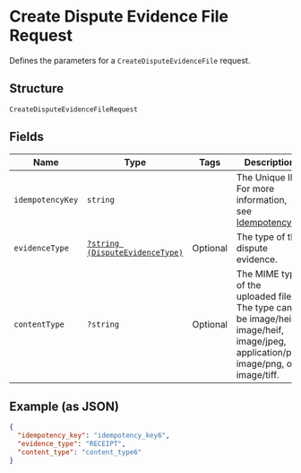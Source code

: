 
# Create Dispute Evidence File Request

Defines the parameters for a `CreateDisputeEvidenceFile` request.

## Structure

`CreateDisputeEvidenceFileRequest`

## Fields

| Name | Type | Tags | Description | Getter | Setter |
|  --- | --- | --- | --- | --- | --- |
| `idempotencyKey` | `string` |  | The Unique ID. For more information, see [Idempotency](https://developer.squareup.com/docs/working-with-apis/idempotency). | getIdempotencyKey(): string | setIdempotencyKey(string idempotencyKey): void |
| `evidenceType` | [`?string (DisputeEvidenceType)`](/doc/models/dispute-evidence-type.md) | Optional | The type of the dispute evidence. | getEvidenceType(): ?string | setEvidenceType(?string evidenceType): void |
| `contentType` | `?string` | Optional | The MIME type of the uploaded file.<br>The type can be image/heic, image/heif, image/jpeg, application/pdf, image/png, or image/tiff. | getContentType(): ?string | setContentType(?string contentType): void |

## Example (as JSON)

```json
{
  "idempotency_key": "idempotency_key6",
  "evidence_type": "RECEIPT",
  "content_type": "content_type6"
}
```

